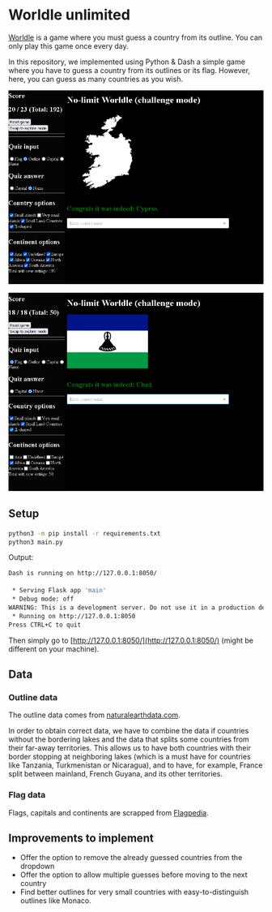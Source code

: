 # Worldle unlimited

[Worldle](https://worldle.teuteuf.fr/) is a game where you must guess a country from its outline. You can only play this game once every day.

In this repository, we implemented using Python & Dash a simple game where you have to guess a country from its outlines or its flag. However, here, you can guess as many countries as you wish.

![Outline Image](https://github.com/Horace-BELOT/worldle-unlimited/blob/master/files/images_readme/example_outline.png)

![Flag Image](https://github.com/Horace-BELOT/worldle-unlimited/blob/master/files/images_readme/example_flag.png)

## Setup

```bash
python3 -m pip install -r requirements.txt
python3 main.py
```

Output:
```bash
Dash is running on http://127.0.0.1:8050/

 * Serving Flask app 'main'
 * Debug mode: off
WARNING: This is a development server. Do not use it in a production deployment. Use a production WSGI server instead.
 * Running on http://127.0.0.1:8050
Press CTRL+C to quit
```
Then simply go to [http://127.0.0.1:8050/](http://127.0.0.1:8050/) (might be different on your machine).

## Data

### Outline data

The outline data comes from [naturalearthdata.com](https://www.naturalearthdata.com/downloads/10m-cultural-vectors/10m-admin-0-countries/).

In order to obtain correct data, we have to combine the data if countries without the bordering lakes and the data that splits some countries from their far-away territories. This allows us to have both countries with their border stopping at neighboring lakes (which is a must have for countries like Tanzania, Turkmenistan or Nicaragua), and to have, for example, France split between mainland, French Guyana, and its other territories.

### Flag data

Flags, capitals and continents are scrapped from [Flagpedia](https://flagpedia.net/).

## Improvements to implement

- Offer the option to remove the already guessed countries from the dropdown
- Offer the option to allow multiple guesses before moving to the next country
- Find better outlines for very small countries with easy-to-distinguish outlines like Monaco.